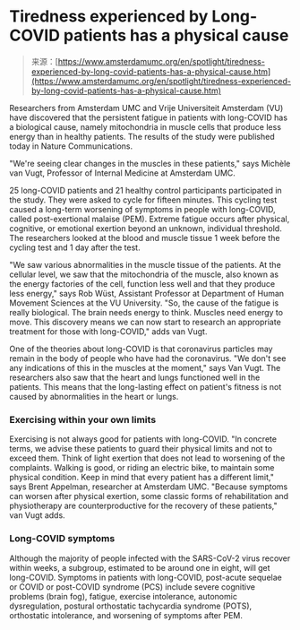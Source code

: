 <!--yml
category: 未分类
date: 2024-05-27 14:29:55
-->

# Tiredness experienced by Long-COVID patients has a physical cause

> 来源：[https://www.amsterdamumc.org/en/spotlight/tiredness-experienced-by-long-covid-patients-has-a-physical-cause.htm](https://www.amsterdamumc.org/en/spotlight/tiredness-experienced-by-long-covid-patients-has-a-physical-cause.htm)

Researchers from Amsterdam UMC and Vrije Universiteit Amsterdam (VU) have discovered that the persistent fatigue in patients with long-COVID has a biological cause, namely mitochondria in muscle cells that produce less energy than in healthy patients. The results of the study were published today in Nature Communications.  

"We're seeing clear changes in the muscles in these patients," says Michèle van Vugt, Professor of Internal Medicine at Amsterdam UMC. 

25 long-COVID patients and 21 healthy control participants participated in the study. They were asked to cycle for fifteen minutes. This cycling test caused a long-term worsening of symptoms in people with long-COVID, called post-exertional malaise (PEM). Extreme fatigue occurs after physical, cognitive, or emotional exertion beyond an unknown, individual threshold. The researchers looked at the blood and muscle tissue 1 week before the cycling test and 1 day after the test.  

"We saw various abnormalities in the muscle tissue of the patients. At the cellular level, we saw that the mitochondria of the muscle, also known as the energy factories of the cell, function less well and that they produce less energy," says Rob Wüst, Assistant Professor at Department of Human Movement Sciences at the VU University. "So, the cause of the fatigue is really biological. The brain needs energy to think. Muscles need energy to move. This discovery means we can now start to research an appropriate treatment for those with long-COVID," adds van Vugt.  

One of the theories about long-COVID is that coronavirus particles may remain in the body of people who have had the coronavirus. "We don't see any indications of this in the muscles at the moment," says Van Vugt. The researchers also saw that the heart and lungs functioned well in the patients. This means that the long-lasting effect on patient's fitness is not caused by abnormalities in the heart or lungs. 

### Exercising within your own limits 

Exercising is not always good for patients with long-COVID. "In concrete terms, we advise these patients to guard their physical limits and not to exceed them. Think of light exertion that does not lead to worsening of the complaints. Walking is good, or riding an electric bike, to maintain some physical condition. Keep in mind that every patient has a different limit," says Brent Appelman, researcher at Amsterdam UMC. "Because symptoms can worsen after physical exertion, some classic forms of rehabilitation and physiotherapy are counterproductive for the recovery of these patients," van Vugt adds. 

### Long-COVID symptoms 

Although the majority of people infected with the SARS-CoV-2 virus recover within weeks, a subgroup, estimated to be around one in eight, will get long-COVID. Symptoms in patients with long-COVID, post-acute sequelae or COVID or post-COVID syndrome (PCS) include severe cognitive problems (brain fog), fatigue, exercise intolerance, autonomic dysregulation, postural orthostatic tachycardia syndrome (POTS), orthostatic intolerance, and worsening of symptoms after PEM.